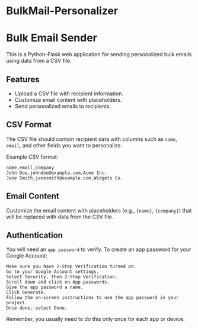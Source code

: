 # BulkMail-Personalizer
# Bulk Email Sender

This is a Python-Flask web application for sending personalized bulk emails using data from a CSV file.

## Features
- Upload a CSV file with recipient information.
- Customize email content with placeholders.
- Send personalized emails to recipients.


## CSV Format
The CSV file should contain recipient data with columns such as `name`, `email`, and other fields you want to personalize.

Example CSV format:
```
name,email,company
John Doe,johndoe@example.com,Acme Inc.
Jane Smith,janesmith@example.com,Widgets Co.
```

## Email Content
Customize the email content with placeholders (e.g., `{name}`, `{company}`) that will be replaced with data from the CSV file.

## Authentication
You will need an `app password` to verify.
To create an app password for your Google Account:

    Make sure you have 2-Step Verification turned on.
    Go to your Google Account settings.
    Select Security, then 2-Step Verification.
    Scroll down and click on App passwords.
    Give the app password a name.
    Click Generate.
    Follow the on-screen instructions to use the app password in your project.
    Once done, select Done.

Remember, you usually need to do this only once for each app or device.
